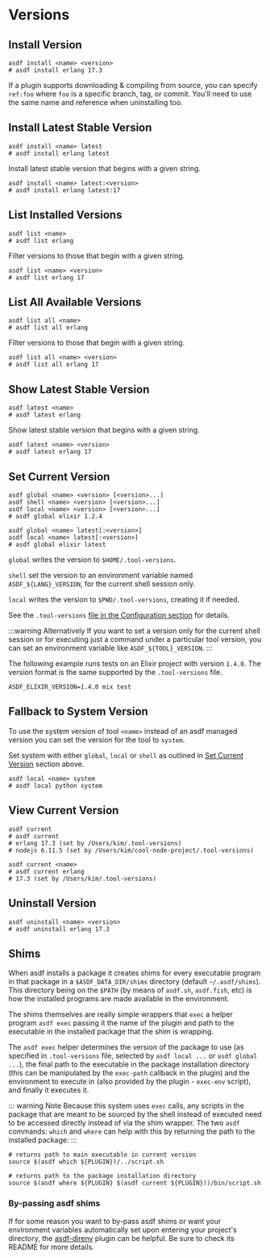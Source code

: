 # Versions

## Install Version

```shell:no-line-numbers
asdf install <name> <version>
# asdf install erlang 17.3
```

If a plugin supports downloading & compiling from source, you can specify `ref:foo` where `foo` is a specific branch, tag, or commit. You'll need to use the same name and reference when uninstalling too.

## Install Latest Stable Version

```shell:no-line-numbers
asdf install <name> latest
# asdf install erlang latest
```

Install latest stable version that begins with a given string.

```shell:no-line-numbers
asdf install <name> latest:<version>
# asdf install erlang latest:17
```

## List Installed Versions

```shell:no-line-numbers
asdf list <name>
# asdf list erlang
```

Filter versions to those that begin with a given string.

```shell:no-line-numbers
asdf list <name> <version>
# asdf list erlang 17
```

## List All Available Versions

```shell:no-line-numbers
asdf list all <name>
# asdf list all erlang
```

Filter versions to those that begin with a given string.

```shell:no-line-numbers
asdf list all <name> <version>
# asdf list all erlang 17
```

## Show Latest Stable Version

```shell:no-line-numbers
asdf latest <name>
# asdf latest erlang
```

Show latest stable version that begins with a given string.

```shell:no-line-numbers
asdf latest <name> <version>
# asdf latest erlang 17
```

## Set Current Version

```shell:no-line-numbers
asdf global <name> <version> [<version>...]
asdf shell <name> <version> [<version>...]
asdf local <name> <version> [<version>...]
# asdf global elixir 1.2.4

asdf global <name> latest[:<version>]
asdf local <name> latest[:<version>]
# asdf global elixir latest
```

`global` writes the version to `$HOME/.tool-versions`.

`shell` set the version to an environment variable named `ASDF_${LANG}_VERSION`, for the current shell session only.

`local` writes the version to `$PWD/.tool-versions`, creating it if needed.

See the `.tool-versions` [file in the Configuration section](/manage/configuration.md) for details.

:::warning Alternatively
If you want to set a version only for the current shell session
or for executing just a command under a particular tool version, you
can set an environment variable like `ASDF_${TOOL}_VERSION`.
:::

The following example runs tests on an Elixir project with version `1.4.0`.
The version format is the same supported by the `.tool-versions` file.

```shell:no-line-numbers
ASDF_ELIXIR_VERSION=1.4.0 mix test
```

## Fallback to System Version

To use the system version of tool `<name>` instead of an asdf managed version you can set the version for the tool to `system`.

Set system with either `global`, `local` or `shell` as outlined in [Set Current Version](#set-current-version) section above.

```shell:no-line-numbers
asdf local <name> system
# asdf local python system
```

## View Current Version

```shell:no-line-numbers
asdf current
# asdf current
# erlang 17.3 (set by /Users/kim/.tool-versions)
# nodejs 6.11.5 (set by /Users/kim/cool-node-project/.tool-versions)

asdf current <name>
# asdf current erlang
# 17.3 (set by /Users/kim/.tool-versions)
```

## Uninstall Version

```shell:no-line-numbers
asdf uninstall <name> <version>
# asdf uninstall erlang 17.3
```

## Shims

When asdf installs a package it creates shims for every executable program in that package in a `$ASDF_DATA_DIR/shims` directory (default `~/.asdf/shims`). This directory being on the `$PATH` (by means of `asdf.sh`, `asdf.fish`, etc) is how the installed programs are made available in the environment.

The shims themselves are really simple wrappers that `exec` a helper program `asdf exec` passing it the name of the plugin and path to the executable in the installed package that the shim is wrapping.

The `asdf exec` helper determines the version of the package to use (as specified in `.tool-versions` file, selected by `asdf local ...` or `asdf global ...`), the final path to the executable in the package installation directory (this can be manipulated by the `exec-path` callback in the plugin) and the environment to execute in (also provided by the plugin - `exec-env` script), and finally it executes it.

::: warning Note
Because this system uses `exec` calls, any scripts in the package that are meant to be sourced by the shell instead of executed need to be accessed directly instead of via the shim wrapper. The two `asdf` commands: `which` and `where` can help with this by returning the path to the installed package:
:::

```shell
# returns path to main executable in current version
source $(asdf which ${PLUGIN})/../script.sh

# returns path to the package installation directory
source $(asdf where ${PLUGIN} $(asdf current ${PLUGIN}))/bin/script.sh
```

### By-passing asdf shims

If for some reason you want to by-pass asdf shims or want your environment variables automatically set upon entering your project's directory, the [asdf-direnv](https://github.com/asdf-community/asdf-direnv) plugin can be helpful. Be sure to check its README for more details.
